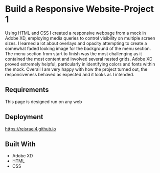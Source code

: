 # Build a Responsive Website-Project 1
Using HTML and CSS I created a responsive webpage from a mock in Adobe XD, employing media queries to control visibility on multiple screen sizes. I learned a lot about overlays and opacity attempting to create a somewhat faded looking image for the background of the menu section. The menu section from start to finish was the most challenging as it contained the most content and involved several nested grids. Adobe XD proved extremely helpful, particularly in identifying colors and fonts within the mock. Overall I am very happy with how the project turned out, the responsiveness behaved as expected and it looks as I intended. 

## Requirements
This page is designed run on any web

## Deployment
https://reisrael4.github.io

## Built With
* Adobe XD
* HTML
* CSS